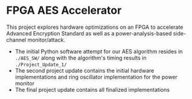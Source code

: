 # FPGA AES Accelerator

This project explores hardware optimizations on an FPGA to accelerate Advanced Encryption Standard as well as a power-analysis-based side-channel monitor/attack.

- The initial Python software attempt for our AES algorithm resides in `./AES_SW/` along with the algorithm's timing results in `./Project_Update_1/`
- The second project update contains the initial hardware implementations and ring oscillator implementation for the power monitor
- The final project update contains all finalized implementations
